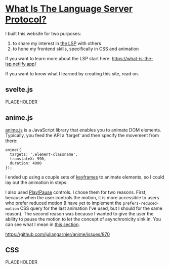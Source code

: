 # [What Is The Language Server Protocol?](https://what-is-the-lsp.netlify.app/) 

I built this website for two purposes:

1. to share my interest in [the LSP](https://microsoft.github.io/language-server-protocol/) with others
2. to hone my frontend skills, specifically in CSS and animation 

If you want to learn more about the LSP start here: https://what-is-the-lsp.netlify.app/

If you want to know what I learned by creating this site, read on. 

## svelte.js

PLACEHOLDER

## anime.js

[anime.js](https://animejs.com/) is a JavaScript library that enables you to animate DOM elements. Typically, you feed the API a 'target' and then specify the movement from there:

```
anime({
  targets: '.element-classname',
  translateX: 990,
  duration: 4000
});
```

I ended up using a couple sets of [keyframes](https://animejs.com/documentation/#animationKeyframes) to animate elements, so I could lay out the animation in steps. 

I also used [Play/Pause](https://animejs.com/documentation/#playPause) controls. I chose them for two reasons. First, because when the user controls the motion, it is more accessible to users who prefer reduced motion (I have yet to implement the `prefers-reduced-motion` CSS query for the last animation I've used, but I should for the same reason). The second reason was because I wanted to give the user the ability to pause the motion to let the concept of asynchronicity sink in. You can see what I mean in [this section](https://what-is-the-lsp.netlify.app/#what-is-an-lsp). 

https://github.com/juliangarnier/anime/issues/870

## CSS
PLACEHOLDER

